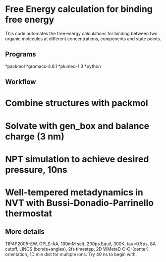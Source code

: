 Free Energy calculation for binding free energy
========================================

This code automates the free energy calculations for binding between
two organic molecules at different concentrations, components and
state points.


Programs
----------------------------------------
*packmol
*gromacs-4.6.1 
*plumed-1.3
*python

Workflow
----------------------------------------

# Combine structures with packmol 
# Solvate with gen_box and balance charge (3 nm)
# NPT simulation to achieve desired pressure, 10ns
# Well-tempered metadynamics in NVT with Bussi-Donadio-Parrinello thermostat

More details
----------------------------------------

TIP4P2005-EW, OPLS-AA, 100mM salt, 200ps Equil, 300K, tau=0.5ps, 8A
cutoff, LINCS (bonds+angles), 2fs timestep, 2D WMetaD C-C-(center)
orientation, 1D min dist for multiple ions. Try 40 ns to begin with.

